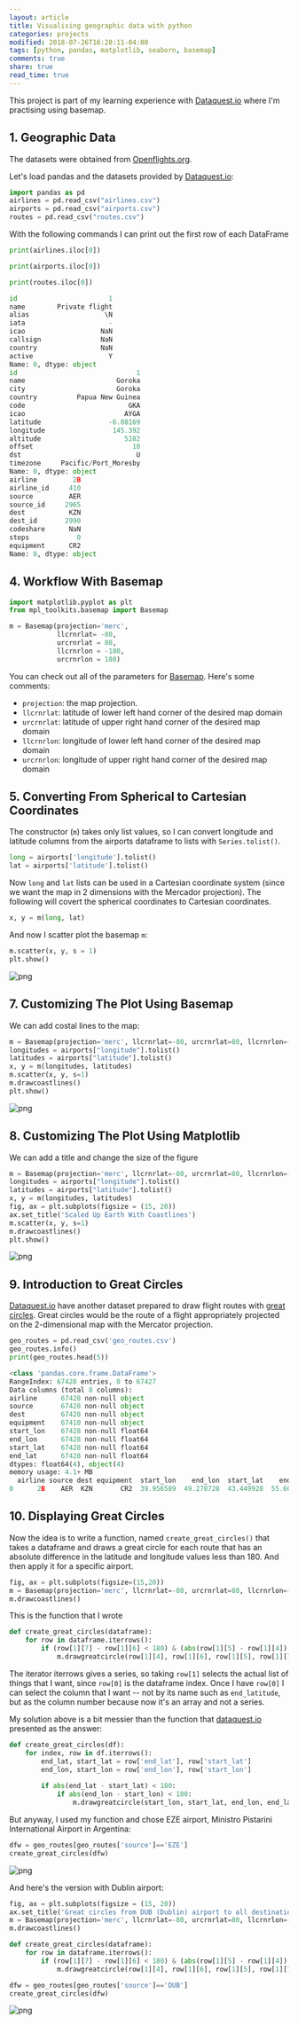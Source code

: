 ```yaml
---
layout: article
title: Visualising geographic data with python
categories: projects
modified: 2018-07-26T16:28:11-04:00
tags: [python, pandas, matplotlib, seaborn, basemap]
comments: true
share: true
read_time: true
---
```


This project is part of my learning experience with [Dataquest.io]() where I'm practising using basemap.

## 1. Geographic Data 

The datasets were obtained from [Openflights.org](https://openflights.org/data.html).

Let's load pandas and the datasets provided by [Dataquest.io]():

```python
import pandas as pd
airlines = pd.read_csv("airlines.csv")
airports = pd.read_csv("airports.csv")
routes = pd.read_csv("routes.csv")
```

With the following commands I can print out the first row of each DataFrame

```python
print(airlines.iloc[0])

print(airports.iloc[0])

print(routes.iloc[0])
```

```python
id                       1
name        Private flight
alias                   \N
iata                     -
icao                   NaN
callsign               NaN
country                NaN
active                   Y
Name: 0, dtype: object
id                              1
name                       Goroka
city                       Goroka
country          Papua New Guinea
code                          GKA
icao                         AYGA
latitude                 -6.08169
longitude                 145.392
altitude                     5282
offset                         10
dst                             U
timezone     Pacific/Port_Moresby
Name: 0, dtype: object
airline         2B
airline_id     410
source         AER
source_id     2965
dest           KZN
dest_id       2990
codeshare      NaN
stops            0
equipment      CR2
Name: 0, dtype: object
```

## 4. Workflow With Basemap

```python
import matplotlib.pyplot as plt
from mpl_toolkits.basemap import Basemap

m = Basemap(projection='merc',
            llcrnrlat= -80,
            urcrnrlat = 80,
            llcrnrlon = -180,
            urcrnrlon = 180)
```

You can check out all of the parameters for [Basemap](https://matplotlib.org/basemap/api/basemap_api.html#mpl_toolkits.basemap.Basemap). Here's some comments:

- `projection`: the map projection.
- `llcrnrlat`: latitude of lower left hand corner of the desired map domain
- `urcrnrlat`: latitude of upper right hand corner of the desired map domain
- `llcrnrlon`: longitude of lower left hand corner of the desired map domain
- `urcrnrlon`: longitude of upper right hand corner of the desired map domain

## 5. Converting From Spherical to Cartesian Coordinates 

The constructor (`m`) takes only list values, so I can convert longitude and latitude columns from the airports dataframe to lists with `Series.tolist()`.

```python
long = airports['longitude'].tolist()
lat = airports['latitude'].tolist()
```
Now `long` and `lat` lists can be used in a Cartesian coordinate system (since we want the map in 2 dimensions with the Mercador projection). The following will covert the spherical coordinates to Cartesian coordinates.

```python
x, y = m(long, lat)
```
And now I scatter plot the basemap `m`:

```python
m.scatter(x, y, s = 1)
plt.show()
```

![png](/images/2018-07-26-image_0.png)


## 7. Customizing The Plot Using Basemap 

We can add costal lines to the map:

```python
m = Basemap(projection='merc', llcrnrlat=-80, urcrnrlat=80, llcrnrlon=-180, urcrnrlon=180)
longitudes = airports["longitude"].tolist()
latitudes = airports["latitude"].tolist()
x, y = m(longitudes, latitudes)
m.scatter(x, y, s=1)
m.drawcoastlines()
plt.show()
```
![png](/images/2018-07-26-image_2.png)


## 8. Customizing The Plot Using Matplotlib 

We can add a title and change the size of the figure

```python
m = Basemap(projection='merc', llcrnrlat=-80, urcrnrlat=80, llcrnrlon=-180, urcrnrlon=180)
longitudes = airports["longitude"].tolist()
latitudes = airports["latitude"].tolist()
x, y = m(longitudes, latitudes)
fig, ax = plt.subplots(figsize = (15, 20))
ax.set_title('Scaled Up Earth With Coastlines')
m.scatter(x, y, s=1)
m.drawcoastlines()
plt.show()
```
![png](/images/2018-07-26-image_3.png)



## 9. Introduction to Great Circles 

[Dataquest.io]() have another dataset prepared to draw flight routes with [great circles](https://en.wikipedia.org/wiki/Great_circle). Great circles would be the route of a flight appropriately projected on the 2-dimensional map with the Mercator projection.

```python
geo_routes = pd.read_csv('geo_routes.csv')
geo_routes.info()
print(geo_routes.head(5))
```

```python
<class 'pandas.core.frame.DataFrame'>
RangeIndex: 67428 entries, 0 to 67427
Data columns (total 8 columns):
airline      67428 non-null object
source       67428 non-null object
dest         67428 non-null object
equipment    67410 non-null object
start_lon    67428 non-null float64
end_lon      67428 non-null float64
start_lat    67428 non-null float64
end_lat      67428 non-null float64
dtypes: float64(4), object(4)
memory usage: 4.1+ MB
  airline source dest equipment  start_lon    end_lon  start_lat    end_lat
0      2B    AER  KZN       CR2  39.956589  49.278728  43.449928  55.606186
```

## 10. Displaying Great Circles

Now the idea is to write a function, named `create_great_circles()` that takes a dataframe and draws a great circle for each route that has an absolute difference in the latitude and longitude values less than 180. And then apply it for a specific airport.

```python
fig, ax = plt.subplots(figsize=(15,20))
m = Basemap(projection='merc', llcrnrlat=-80, urcrnrlat=80, llcrnrlon=-180, urcrnrlon=180)
m.drawcoastlines()
```

This is the function that I wrote

```python
def create_great_circles(dataframe):
    for row in dataframe.iterrows():
        if (row[1][7] - row[1][6] < 180) & (abs(row[1][5] - row[1][4]) < 180):
            m.drawgreatcircle(row[1][4], row[1][6], row[1][5], row[1][7])
```

The iterator iterrows gives a series, so taking `row[1]` selects the actual list of things that I want, since `row[0]` is the dataframe index. Once I have `row[0]` I can select the column that I want -- not by its name such as `end_latitude`, but as the column number because now it's an array and not a series.

My solution above is a bit messier than the function that [dataquest.io]() presented as the answer: 
```python 
def create_great_circles(df):
    for index, row in df.iterrows():
        end_lat, start_lat = row['end_lat'], row['start_lat']
        end_lon, start_lon = row['end_lon'], row['start_lon']
        
        if abs(end_lat - start_lat) < 180:
            if abs(end_lon - start_lon) < 180:
                m.drawgreatcircle(start_lon, start_lat, end_lon, end_lat)
```

But anyway, I used my function and chose EZE airport, Ministro Pistarini International Airport in Argentina:

```python
dfw = geo_routes[geo_routes['source']=='EZE']
create_great_circles(dfw)
```

![png](/images/2018-07-26-image_EZE.png)

And here's the version with Dublin airport:

```python
fig, ax = plt.subplots(figsize = (15, 20))
ax.set_title('Great circles from DUB (Dublin) airport to all destinations', fontsize=18)
m = Basemap(projection='merc', llcrnrlat=-80, urcrnrlat=80, llcrnrlon=-180, urcrnrlon=180)
m.drawcoastlines()

def create_great_circles(dataframe):
    for row in dataframe.iterrows():
        if (row[1][7] - row[1][6] < 180) & (abs(row[1][5] - row[1][4]) < 180):
            m.drawgreatcircle(row[1][4], row[1][6], row[1][5], row[1][7]) 

dfw = geo_routes[geo_routes['source']=='DUB']
create_great_circles(dfw)
```

![png](/images/2018-07-26-image_DUB.png)


